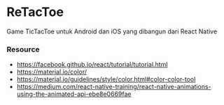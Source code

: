 # ReTacToe
Game TicTacToe untuk Android dan iOS yang dibangun dari React Native

### Resource

* https://facebook.github.io/react/tutorial/tutorial.html
* https://material.io/color/
* https://material.io/guidelines/style/color.html#color-color-tool
* https://medium.com/react-native-training/react-native-animations-using-the-animated-api-ebe8e0669fae
